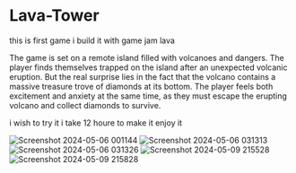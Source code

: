 # Lava-Tower


this is first game i build it with game jam lava 

The game is set on a remote island filled with volcanoes and dangers. 
The player finds themselves trapped on the island after an unexpected volcanic eruption.
 But the real surprise lies in the fact that the volcano contains a massive treasure trove of diamonds at its bottom.
 The player feels both excitement and anxiety at the same time, as they must escape the erupting volcano and collect diamonds to survive.


i wish to try it i take 12 houre to make it enjoy it 


![Screenshot 2024-05-06 001144](https://github.com/mu20-f/Stay-Alive-Game/assets/159249321/e7d3765d-8ddd-449d-97c6-db1a94e2df6e)
![Screenshot 2024-05-06 031313](https://github.com/mu20-f/Stay-Alive-Game/assets/159249321/733d19a2-d50c-4e95-8738-b35915dacf49)
![Screenshot 2024-05-06 031326](https://github.com/mu20-f/Stay-Alive-Game/assets/159249321/03002e95-e8f8-4dd5-8e23-1d66a95d01fa)
![Screenshot 2024-05-09 215528](https://github.com/mu20-f/Stay-Alive-Game/assets/159249321/ee2ff4f6-5c9a-4f53-a3a7-adb4fb7ff6fa)
![Screenshot 2024-05-09 215828](https://github.com/mu20-f/Stay-Alive-Game/assets/159249321/b0c25d3e-f2c6-4a94-a8b8-cfc3df2056e9)

